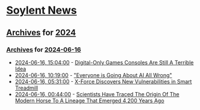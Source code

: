 # [Soylent News](../../../README.md)

## [Archives](../../index.md) for [2024](../index.md)

### [Archives](../../index.md) for [2024-06-16](index.md)

* [2024-06-16, 15:04:00](https://soylentnews.org/article.pl?sid=24/06/15/1525224&from=rss) - [Digital-Only Games Consoles Are Still A Terrible Idea](https://soylentnews.org/article.pl?sid=24/06/15/1525224&from=rss)
* [2024-06-16, 10:19:00](https://soylentnews.org/article.pl?sid=24/06/15/1216225&from=rss) - [\"Everyone is Going About AI All Wrong\"](https://soylentnews.org/article.pl?sid=24/06/15/1216225&from=rss)
* [2024-06-16, 05:31:00](https://soylentnews.org/article.pl?sid=24/06/15/0233257&from=rss) - [X-Force Discovers New Vulnerabilities in Smart Treadmill](https://soylentnews.org/article.pl?sid=24/06/15/0233257&from=rss)
* [2024-06-16, 00:44:00](https://soylentnews.org/article.pl?sid=24/06/15/020253&from=rss) - [Scientists Have Traced The Origin Of The Modern Horse To A Lineage That Emerged 4,200 Years Ago](https://soylentnews.org/article.pl?sid=24/06/15/020253&from=rss)
